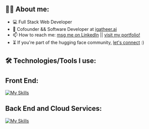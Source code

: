 
## 👩‍💻  About me:

- 💻 Full Stack Web Developer</a>
- 🚀 Cofounder && Software Developer at <a href="https://www.igatheer.ai/">igatheer.ai</a>
- 📫 How to reach me: <a href="https://www.linkedin.com/in/carolaine-bonk/">msg me on LinkedIn</a> || <a href="https://www.carolbonk.com/">visit my portfolio!</a>
- ⏳ If you're part of the hugging face community, <a href="https://huggingface.co/CarolBonk">let's connect</a> :)


## 🛠️ Technologies/Tools I use:

## Front End: 
[![My Skills](https://skillicons.dev/icons?i=html,css,sass,bootstrap,nextjs,threejs,vscode,js,react,dart,flutter,wordpress,figma)](https://skillicons.dev)


## Back End and Cloud Services: 
[![My Skills](https://skillicons.dev/icons?i=npm,babel,nodejs,nestjs,express,mysql,mongodb,postman,jest,heroku,netlify,vercel)](https://skillicons.dev)
